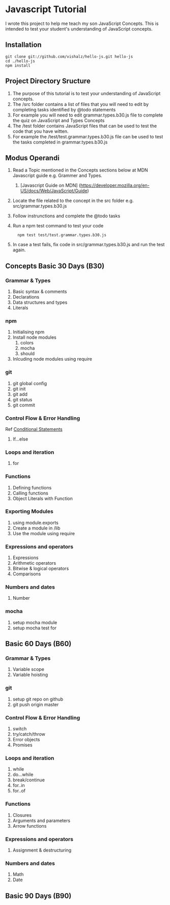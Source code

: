 # Javascript Tutorial 

I wrote this project to help me teach my son JavaScript Concepts. This is intended to test your student's  understanding of JavaScript concepts.

## Installation 
	
	git clone git://github.com/vishalz/hello-js.git hello-js 
	cd ./hello-js
	npm install 

## Project Directory Sructure
1. The purpose of this tutorial is to test your understanding of JavaScript concepts.
1. The /src folder contains a list of files that you will need to edit by completing tasks identified by @todo statements
1. For example you will need to edit grammar.types.b30.js file to complete the quiz on JavaScript and Types Concepts 
1. The /test folder contains JavaScript files that can be used to test the code that you have witten.
1. For example the /test/test.grammar.types.b30.js file can be used to test the tasks completed in  grammar.types.b30.js 

## Modus Operandi

1. Read a Topic mentioned in the Concepts sections below at MDN Javascript guide  e.g. Grammer and Types.
	1. [Javascript Guide on MDN] (https://developer.mozilla.org/en-US/docs/Web/JavaScript/Guide)
1. Locate the file related to the concept in the src folder e.g. src/grammar.types.b30.js
1. Follow instrunctions and complete the @todo tasks
1. Run a npm test command to test your code 
	
		 npm test test/test.grammar.types.b30.js

1. In case a test fails, fix code in src/grammar.types.b30.js and run the test again.  

## Concepts Basic 30 Days (B30)

### Grammar & Types
1. Basic syntax & comments
1. Declarations
1. Data structures and types
1. Literals 

### npm
1. Initialising npm  
1. Install node modules 
	1. colors
	1. mocha
	1. should 
1. Inlcuding node modules using require

### git 
1. git global config 
1. git init 
1. git add
1. git status 
1. git commit 

### Control Flow & Error Handling 
Ref [Conditional Statements](http://mzl.la/1GGJSuf)

1. If...else

### Loops and iteration
1. for

### Functions

1. Defining functions
1. Calling functions
1. Object Literals with Function

### Exporting Modules
1. using module.exports
1. Create a module in /lib
2. Use the module using require

### Expressions and operators
1. Expressions
1. Arithmetic operators
1. Bitwise & logical operators
1. Comparisons

### Numbers and dates
1. Number


### mocha
1. setup mocha module
1. setup mocha test for 


## Basic 60 Days (B60)

### Grammar & Types
1. Variable scope
1. Variable hoisting

### git 
1. setup git repo on github
1. git push origin master

### Control Flow & Error Handling 
1. switch
1. try/catch/throw
1. Error objects
1. Promises

### Loops and iteration
1. while
1. do...while
1. break/continue
1. for..in
1. for..of

### Functions

1. Closures
1. Arguments and parameters
1. Arrow functions

### Expressions and operators
1. Assignment & destructuring

### Numbers and dates
1. Math
1. Date

## Basic 90  Days (B90)
